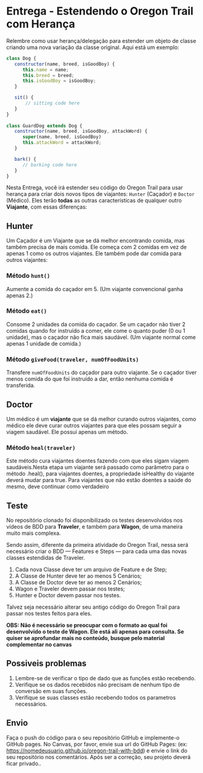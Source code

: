 # Entrega - Estendendo o Oregon Trail com Herança

Relembre como usar herança/delegação para estender um objeto de classe criando uma nova variação da classe original. Aqui está um exemplo:

```js
class Dog {
   constructor(name, breed, isGoodBoy) {
      this.name = name;
      this.breed = breed;
      this.isGoodBoy = isGoodBoy;
   }

   sit() {
       // sitting code here
   }
}
 
class GuardDog extends Dog {
   constructor(name, breed, isGoodBoy, attackWord) {
      super(name, breed, isGoodBoy)
      this.attackWord = attackWord;
   }

   bark() {
      // barking code here
   }
}
```

Nesta Entrega, você irá estender seu código do Oregon Trail para usar herança para criar dois novos tipos de viajantes: `Hunter` (Caçador) e `Doctor` (Médico). Eles terão **todas** as outras características de qualquer outro **Viajante**, com essas diferenças:

## Hunter

Um Caçador é um Viajante que se dá melhor encontrando comida, mas também precisa de mais comida. Ele começa com 2 comidas em vez de apenas 1 como os outros viajantes. Ele também pode dar comida para outros viajantes:

### Método `hunt()`

Aumente a comida do caçador em 5. (Um viajante convencional ganha apenas 2.)

### Método `eat()`

Consome 2 unidades da comida do caçador. Se um caçador não tiver 2 comidas quando for instruído a comer, ele come o quanto puder (0 ou 1 unidade), mas o caçador não fica mais saudável. (Um viajante normal come apenas 1 unidade de comida.)

### Método ``giveFood(traveler, numOfFoodUnits)``

Transfere `numOfFoodUnits` do caçador para outro viajante. Se o caçador tiver menos comida do que foi instruído a dar, então nenhuma comida é transferida.

## Doctor

Um médico é um **viajante** que se dá melhor curando outros viajantes, como médico ele deve curar outros viajantes para que eles possam seguir a viagem saudável. Ele possui apenas um método.

### Método ``heal(traveler)``

Este método cura viajantes doentes fazendo com que eles sigam viagem saudáveis.Nesta etapa um viajante será passado como parâmetro para o método .heal(), para viajantes doentes, a propriedade isHealthy do viajante deverá mudar para true. Para viajantes que não estão doentes a saúde do mesmo, deve continuar como verdadeiro

## Teste

No repositório clonado foi disponibilizado os testes desenvolvidos nos vídeos de BDD para **Traveler**, e também para **Wagon**, de uma maneira muito mais complexa.

Sendo assim, diferente da primeira atividade do Oregon Trail, nessa será necessário criar o BDD — Features e Steps — para cada uma das novas classes estendidas de Traveler.

1. Cada nova Classe deve ter um arquivo de Feature e de Step;  
2. A Classe de Hunter deve ter ao menos 5 Cenários;
3. A Classe de Doctor deve ter ao menos 2 Cenários;  
4. Wagon e Traveler devem passar nos testes;  
5. Hunter e Doctor devem passar nos testes.
   
Talvez seja necessário alterar seu antigo código do Oregon Trail para passar nos testes feitos para eles.  

**OBS: Não é necessário se preocupar com o formato ao qual foi desenvolvido o teste de Wagon. Ele está ali apenas para consulta. Se quiser se aprofundar mais no conteúdo, busque pelo material complementar no canvas**

## Possiveis problemas

1. Lembre-se de verificar o tipo de dado que as funções estão recebendo.
2. Verifique se os dados recebidos não precisam de nenhum tipo de conversão em suas funções.
3. Verifique se suas classes estão recebendo todos os parametros necessários.

## Envio

Faça o push do código para o seu repositório GitHub e implemente-o GitHub pages. No Canvas, por favor, envie sua url do GitHub Pages: (ex: https://nomedeusuario.github.io/oregon-trail-with-bdd) e envie o link do seu repositório nos comentários. Após ser a correção, seu projeto deverá ficar privado..

